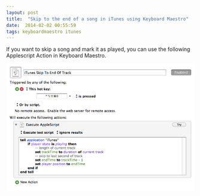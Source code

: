 ```yaml
---
layout: post
title:  "Skip to the end of a song in iTunes using Keyboard Maestro"
date:  2014-02-02 00:55:59 
tags: keyboardmaestro itunes
---
```


If you want to skip a song and mark it as played, you can use the following Applescript Action in Keyboard Maestro. 

![keyboardmaestroscreenshot](/img/itunesskiptoendofsong.png)
